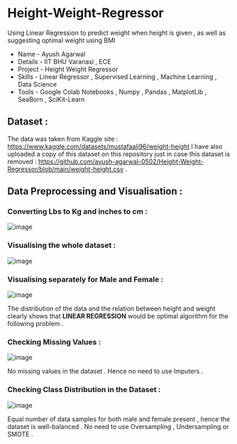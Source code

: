 # Height-Weight-Regressor
Using Linear Regression to predict weight when height is given , as well as suggesting optimal weight using BMI
* Name - Ayush Agarwal 
* Details - IIT BHU Varanasi , ECE 
* Project - Height Weight Regressor 
* Skills - Linear Regressor , Supervised Learning , Machine Learning , Data Science 
* Tools - Google Colab Notebooks , Numpy , Pandas , MatplotLib , SeaBorn , SciKit-Learn 

## Dataset : 
The data was taken from Kaggle site : https://www.kaggle.com/datasets/mustafaali96/weight-height
I have also uploaded a copy of this dataset on this repository just in case this dataset is removed : https://github.com/ayush-agarwal-0502/Height-Weight-Regressor/blob/main/weight-height.csv .

## Data Preprocessing and Visualisation :

### Converting Lbs to Kg and inches to cm :

![image](https://user-images.githubusercontent.com/86561124/174354776-d671eb98-de84-42a0-98bb-34bd88f06432.png)

### Visualising the whole dataset :

![image](https://user-images.githubusercontent.com/86561124/174354903-b633031a-02b3-431b-a046-1c19037a13a8.png)

### Visualising separately for Male and Female :

![image](https://user-images.githubusercontent.com/86561124/174355047-002d94ed-5931-4a5c-85af-95381c4fa222.png)

The distribution of the data and the relation between height and weight clearly shows that __LINEAR REGRESSION__ would be optimal algorithm for the following problem .

### Checking Missing Values :

![image](https://user-images.githubusercontent.com/86561124/174355223-9ff30b53-2599-46dd-801e-a9562a5b7eed.png)

No missing values in the dataset . Hence no need to use Imputers .

### Checking Class Distribution in the Dataset :

![image](https://user-images.githubusercontent.com/86561124/174355373-0d30e701-60c3-4667-af64-5643ddcdd842.png)

Equal number of data samples for both male and female present , hence the dataset is well-balanced . No need to use Oversampling , Undersampling or SMOTE . 




